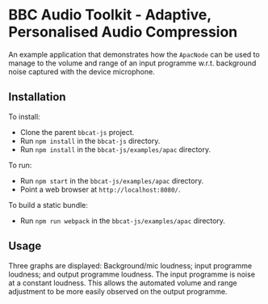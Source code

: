 # BBC Audio Toolkit - Adaptive, Personalised Audio Compression

An example application that demonstrates how the `ApacNode` can be used to manage to the volume and range of an input programme w.r.t. background noise captured with the device microphone.

## Installation

To install:
- Clone the parent `bbcat-js` project.
- Run `npm install` in the `bbcat-js` directory.
- Run `npm install` in the `bbcat-js/examples/apac` directory.

To run:
- Run `npm start` in the `bbcat-js/examples/apac` directory.
- Point a web browser at `http://localhost:8080/`.

To build a static bundle:
- Run `npm run webpack` in the `bbcat-js/examples/apac` directory.

## Usage

Three graphs are displayed: Background/mic loudness; input programme loudness; and output programme loudness. The input programme is noise at a constant loudness. This allows the automated volume and range adjustment to be more easily observed on the output programme.
